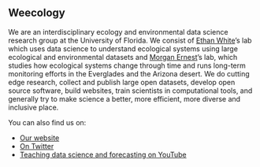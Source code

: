 ## Weecology

We are an interdisciplinary ecology and environmental data science research group at the University of Florida.
We consist of [Ethan White](https://github.com/ethanwhite)’s lab which uses data science to understand ecological systems using large ecological and environmental datasets
and [Morgan Ernest](https://github.com/skmorgane)’s lab, which studies how ecological systems change through time and runs long-term monitoring efforts in the Everglades and the Arizona desert.
We do cutting edge research, collect and publish large open datasets, develop open source software, build websites,
train scientists in computational tools, and generally try to make science a better, more efficient, more diverse and inclusive place.

You can also find us on:
* [Our website](https://weecology.org)
* [On Twitter](https://twitter.com/weecology)
* [Teaching data science and forecasting on YouTube](https://www.youtube.com/user/weecology)
